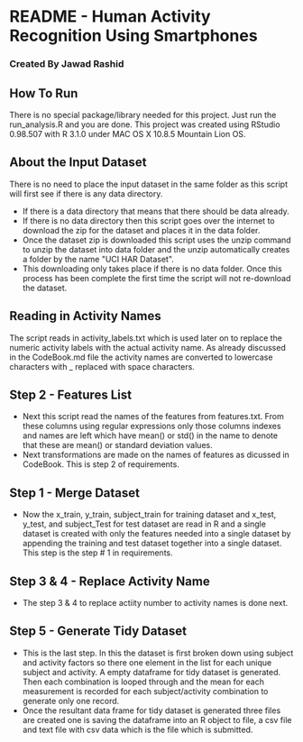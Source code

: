 # README - Human Activity Recognition Using Smartphones 
### Created By Jawad Rashid

## How To Run
There is no special package/library needed for this project. Just run the run_analysis.R and you are done. This project was created using RStudio 0.98.507 with R 3.1.0 under MAC OS X 10.8.5 Mountain Lion OS.

## About the Input Dataset
There is no need to place the input dataset in the same folder as this script will first see if there is any data directory. 

* If there is a data directory that means that there should be data already. 
* If there is no data directory then this script goes over the internet to download the zip for the dataset and places it in the data folder. 
* Once the dataset zip is downloaded this script uses the unzip command to unzip the dataset into data folder and the unzip automatically creates a folder by the name "UCI HAR Dataset".
* This downloading only takes place if there is no data folder. Once this process has been complete the first time  the script will not re-download the dataset. 

## Reading in Activity Names
The script reads in activity_labels.txt which is used later on to replace the numeric activity labels with the actual activity name. As already discussed in the CodeBook.md file the activity names are converted to lowercase characters with _ replaced with space characters.

## Step 2 - Features List
* Next this script read the names of the features from features.txt. From these columns using regular expressions only those columns indexes and names are left which have mean() or std() in the name to denote that these are mean() or standard deviation values.
* Next transformations are made on the names of features as dicussed in CodeBook. This is step 2 of requirements.

## Step 1 - Merge Dataset
* Now the x_train, y_train, subject_train for training dataset and x_test, y_test, and subject_Test for test dataset are read in R and a single dataset is created with only the features needed into a single dataset by appending the training and test dataset together into a single dataset. This step is the step # 1 in requirements.

## Step 3 & 4 - Replace Activity Name
* The step 3 & 4 to replace actiity number to activity names is done next.

## Step 5 - Generate Tidy Dataset
* This is the last step. In this the dataset is first broken down using subject and activity factors so there one element in the list for each unique subject and activity. A empty dataframe for tidy dataset is generated. Then each combination is looped through and the mean for each measurement is recorded for each subject/activity combination to generate only one record.
* Once the resultant data frame for tidy dataset is generated three files are created one is saving the dataframe into an R object to file, a csv file and text file with csv data which is the file which is submitted.  



